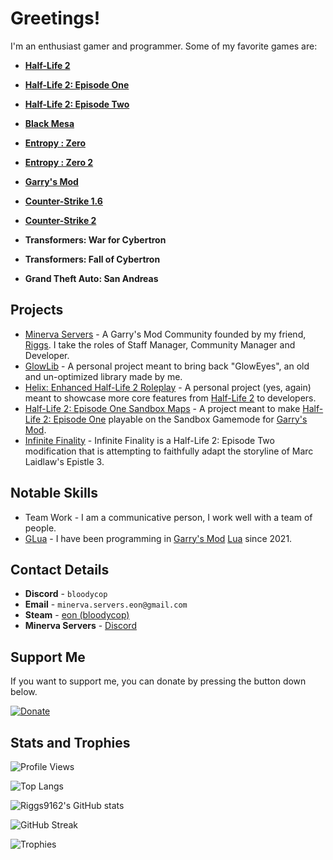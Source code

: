 # Greetings!
I'm an enthusiast gamer and programmer. Some of my favorite games are:
- [**Half-Life 2**](https://store.steampowered.com/app/220/HalfLife_2)
- [**Half-Life 2: Episode One**](https://store.steampowered.com/app/380/HalfLife_2_Episode_One)
- [**Half-Life 2: Episode Two**](https://store.steampowered.com/app/420/HalfLife_2_Episode_Two)
- [**Black Mesa**](https://store.steampowered.com/app/362890/Black_Mesa)
- [**Entropy : Zero**](https://store.steampowered.com/app/714070/Entropy__Zero)
- [**Entropy : Zero 2**](https://store.steampowered.com/app/1583720/Entropy__Zero_2)

- [**Garry's Mod**](https://store.steampowered.com/app/4000/Garrys_Mod)

- [**Counter-Strike 1.6**](https://store.steampowered.com/app/10/CounterStrike)
- [**Counter-Strike 2**](https://store.steampowered.com/app/730/CounterStrike_2)
  
- **Transformers: War for Cybertron**
- **Transformers: Fall of Cybertron**
- **Grand Theft Auto: San Andreas**
  
## Projects
- [Minerva Servers](https://minerva-servers.com/discord) - A Garry's Mod Community founded by my friend, [Riggs](https://github.com/riggs9162). I take the roles of Staff Manager, Community Manager and Developer.
- [GlowLib](https://steamcommunity.com/sharedfiles/filedetails/?id=3279071164) - A personal project meant to bring back "GlowEyes", an old and un-optimized library made by me.
- [Helix: Enhanced Half-Life 2 Roleplay](https://github.com/bloodycop7/ixehl2rp) - A personal project (yes, again) meant to showcase more core features from [Half-Life 2](https://store.steampowered.com/app/220/HalfLife_2/) to developers.
- [Half-Life 2: Episode One Sandbox Maps](https://steamcommunity.com/sharedfiles/filedetails/?id=3325998244) - A project meant to make [Half-Life 2: Episode One](https://store.steampowered.com/app/380/HalfLife_2_Episode_One/) playable on the Sandbox Gamemode for [Garry's Mod](https://store.steampowered.com/app/4000/Garrys_Mod/).
- [Infinite Finality](https://www.moddb.com/mods/infinite-finality) - Infinite Finality is a Half-Life 2: Episode Two modification that is attempting to faithfully adapt the storyline of Marc Laidlaw's Epistle 3.

## Notable Skills
- Team Work - I am a communicative person, I work well with a team of people.
- [G](https://store.steampowered.com/app/4000/Garrys_Mod/)[Lua](https://www.lua.org/) - I have been programming in [Garry's Mod](https://store.steampowered.com/app/4000/Garrys_Mod/) [Lua](https://www.lua.org/) since 2021.

## Contact Details
- **Discord** - `bloodycop`
- **Email** - `minerva.servers.eon@gmail.com`
- **Steam** - [eon (bloodycop)](https://steamcommunity.com/id/bloodycop/)
- **Minerva Servers** - [Discord](https://minerva-servers.com/discord)

## Support Me
If you want to support me, you can donate by pressing the button down below.

[![Donate](https://img.shields.io/badge/Donate-PayPal-green.svg)](https://www.paypal.me/theb3ta)

## Stats and Trophies
![Profile Views](https://komarev.com/ghpvc/?username=bloodycop7&color=blue)

![Top Langs](https://github-readme-stats.vercel.app/api/top-langs/?username=bloodycop7&layout=compact&theme=dark)

![Riggs9162's GitHub stats](https://github-readme-stats.vercel.app/api?username=bloodycop7&show_icons=true&theme=dark)

![GitHub Streak](https://github-readme-streak-stats.herokuapp.com/?user=bloodycop7&theme=dark)

![Trophies](https://github-profile-trophy.vercel.app/?username=bloodycop7&theme=darkhub)
